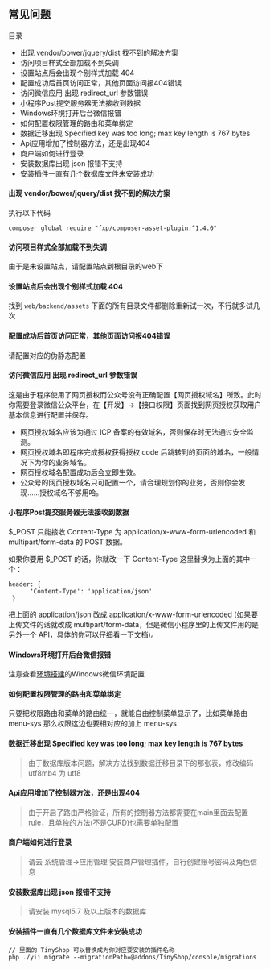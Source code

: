 ## 常见问题

目录

- 出现 vendor/bower/jquery/dist 找不到的解决方案
- 访问项目样式全部加载不到失调
- 设置站点后会出现个别样式加载 404 
- 配置成功后首页访问正常，其他页面访问报404错误
- 访问微信应用 出现 redirect_url 参数错误
- 小程序Post提交服务器无法接收到数据
- Windows环境打开后台微信报错
- 如何配置权限管理的路由和菜单绑定
- 数据迁移出现 Specified key was too long; max key length is 767 bytes 
- Api应用增加了控制器方法，还是出现404
- 商户端如何进行登录
- 安装数据库出现 json 报错不支持
- 安装插件一直有几个数据库文件未安装成功

#### 出现 vendor/bower/jquery/dist 找不到的解决方案

执行以下代码

```
composer global require "fxp/composer-asset-plugin:^1.4.0"
```

#### 访问项目样式全部加载不到失调

由于是未设置站点，请配置站点到根目录的web下

#### 设置站点后会出现个别样式加载 404

找到 `web/backend/assets` 下面的所有目录文件都删除重新试一次，不行就多试几次

#### 配置成功后首页访问正常，其他页面访问报404错误

请配置对应的伪静态配置

#### 访问微信应用 出现 redirect_url 参数错误

这是由于程序使用了网页授权而公众号没有正确配置【网页授权域名】所致。此时你需要登录微信公众平台，在【开发】->【接口权限】页面找到网页授权获取用户基本信息进行配置并保存。

- 网页授权域名应该为通过 ICP 备案的有效域名，否则保存时无法通过安全监测。
- 网页授权域名即程序完成授权获得授权 code 后跳转到的页面的域名，一般情况下为你的业务域名。
- 网页授权域名配置成功后会立即生效。
- 公众号的网页授权域名只可配置一个，请合理规划你的业务，否则你会发现……授权域名不够用哈。

#### 小程序Post提交服务器无法接收到数据

$_POST 只能接收 Content-Type 为 application/x-www-form-urlencoded 和 multipart/form-data 的 POST 数据。

如果你要用 $_POST 的话，你就改一下 Content-Type 这里替换为上面的其中一个：

```
header: {
      'Content-Type': 'application/json'
 }
```

把上面的 application/json 改成 application/x-www-form-urlencoded (如果要上传文件的话就改成 multipart/form-data，但是微信小程序里的上传文件用的是另外一个 API，具体的你可以仔细看一下文档)。

#### Windows环境打开后台微信报错

注意查看[环境搭建](start-environment.md)的Windows微信环境配置

#### 如何配置权限管理的路由和菜单绑定

只要把权限路由和菜单的路由统一，就能自由控制菜单显示了，比如菜单路由 menu-sys 那么权限这边也要相对应的加上 menu-sys

#### 数据迁移出现 Specified key was too long; max key length is 767 bytes 

> 由于数据库版本问题，解决方法找到数据迁移目录下的那张表，修改编码 utf8mb4 为 utf8

#### Api应用增加了控制器方法，还是出现404

> 由于开启了路由严格验证，所有的控制器方法都需要在main里面去配置rule，且单独的方法(不是CURD)也需要单独配置

#### 商户端如何进行登录

> 请去 系统管理->应用管理 安装商户管理插件，自行创建账号密码及角色信息
>

#### 安装数据库出现 json 报错不支持

> 请安装 mysql5.7 及以上版本的数据库

#### 安装插件一直有几个数据库文件未安装成功

```
// 里面的 TinyShop 可以替换成为你对应要安装的插件名称 
php ./yii migrate --migrationPath=@addons/TinyShop/console/migrations
```